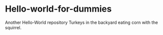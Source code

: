 # Hello-world-for-dummies
Another Hello-World repository
Turkeys in the backyard eating corn with the squirrel.
